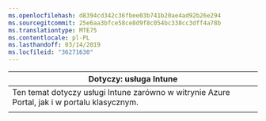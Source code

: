 ```yaml
---
ms.openlocfilehash: d8394cd342c36fbee03b741b20ae4ad92b26e294
ms.sourcegitcommit: 25e6aa3bfce58ce8d9f8c054bc338cc3dff4a78b
ms.translationtype: MTE75
ms.contentlocale: pl-PL
ms.lasthandoff: 03/14/2019
ms.locfileid: "36271630"
---
```

|                              Dotyczy: usługa Intune                               |
|-------------------------------------------------------------------------------|
| Ten temat dotyczy usługi Intune zarówno w witrynie Azure Portal, jak i w portalu klasycznym. |
|                                                                               |


